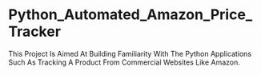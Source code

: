 # Python_Automated_Amazon_Price_Tracker
This Project Is Aimed At Building Familiarity With The Python Applications Such As Tracking A Product From Commercial Websites Like Amazon.

